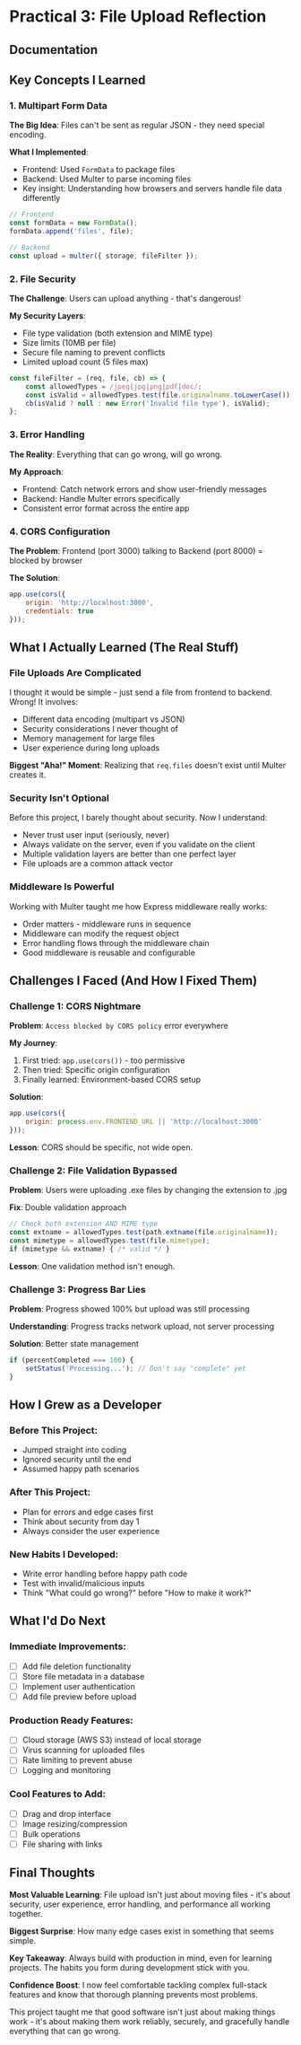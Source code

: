 # Practical 3: File Upload Reflection 

## Documentation

## Key Concepts I Learned

### 1. **Multipart Form Data** 
**The Big Idea**: Files can't be sent as regular JSON - they need special encoding.

**What I Implemented**:
- Frontend: Used `FormData` to package files
- Backend: Used Multer to parse incoming files
- Key insight: Understanding how browsers and servers handle file data differently

```javascript
// Frontend
const formData = new FormData();
formData.append('files', file);

// Backend
const upload = multer({ storage, fileFilter });
```

### 2. **File Security** 
**The Challenge**: Users can upload anything - that's dangerous!

**My Security Layers**:
- File type validation (both extension and MIME type)
- Size limits (10MB per file)
- Secure file naming to prevent conflicts
- Limited upload count (5 files max)

```javascript
const fileFilter = (req, file, cb) => {
    const allowedTypes = /jpeg|jpg|png|pdf|doc/;
    const isValid = allowedTypes.test(file.originalname.toLowerCase());
    cb(isValid ? null : new Error('Invalid file type'), isValid);
};
```

### 3. **Error Handling** 
**The Reality**: Everything that can go wrong, will go wrong.

**My Approach**:
- Frontend: Catch network errors and show user-friendly messages
- Backend: Handle Multer errors specifically
- Consistent error format across the entire app

### 4. **CORS Configuration** 
**The Problem**: Frontend (port 3000) talking to Backend (port 8000) = blocked by browser

**The Solution**:
```javascript
app.use(cors({
    origin: 'http://localhost:3000',
    credentials: true
}));
```

## What I Actually Learned (The Real Stuff)

### **File Uploads Are Complicated** 
I thought it would be simple - just send a file from frontend to backend. Wrong! It involves:
- Different data encoding (multipart vs JSON)
- Security considerations I never thought of
- Memory management for large files
- User experience during long uploads

**Biggest "Aha!" Moment**: Realizing that `req.files` doesn't exist until Multer creates it.

### **Security Isn't Optional** 
Before this project, I barely thought about security. Now I understand:
- Never trust user input (seriously, never)
- Always validate on the server, even if you validate on the client
- Multiple validation layers are better than one perfect layer
- File uploads are a common attack vector

### **Middleware Is Powerful** 
Working with Multer taught me how Express middleware really works:
- Order matters - middleware runs in sequence
- Middleware can modify the request object
- Error handling flows through the middleware chain
- Good middleware is reusable and configurable

## Challenges I Faced (And How I Fixed Them)

### **Challenge 1: CORS Nightmare** 
**Problem**: `Access blocked by CORS policy` error everywhere

**My Journey**:
1. First tried: `app.use(cors())` - too permissive
2. Then tried: Specific origin configuration
3. Finally learned: Environment-based CORS setup

**Solution**:
```javascript
app.use(cors({
    origin: process.env.FRONTEND_URL || 'http://localhost:3000'
}));
```

**Lesson**: CORS should be specific, not wide open.

### **Challenge 2: File Validation Bypassed**
**Problem**: Users were uploading .exe files by changing the extension to .jpg

**Fix**: Double validation approach
```javascript
// Check both extension AND MIME type
const extname = allowedTypes.test(path.extname(file.originalname));
const mimetype = allowedTypes.test(file.mimetype);
if (mimetype && extname) { /* valid */ }
```

**Lesson**: One validation method isn't enough.

### **Challenge 3: Progress Bar Lies**
**Problem**: Progress showed 100% but upload was still processing

**Understanding**: Progress tracks network upload, not server processing

**Solution**: Better state management
```javascript
if (percentCompleted === 100) {
    setStatus('Processing...'); // Don't say "complete" yet
}
```

##  How I Grew as a Developer

### **Before This Project**:
- Jumped straight into coding
- Ignored security until the end
- Assumed happy path scenarios

### **After This Project**:
- Plan for errors and edge cases first
- Think about security from day 1
- Always consider the user experience

### **New Habits I Developed**:
- Write error handling before happy path code
- Test with invalid/malicious inputs
- Think "What could go wrong?" before "How to make it work?"

##  What I'd Do Next

### **Immediate Improvements**:
- [ ] Add file deletion functionality
- [ ] Store file metadata in a database
- [ ] Implement user authentication
- [ ] Add file preview before upload

### **Production Ready Features**:
- [ ] Cloud storage (AWS S3) instead of local storage
- [ ] Virus scanning for uploaded files
- [ ] Rate limiting to prevent abuse
- [ ] Logging and monitoring

### **Cool Features to Add**:
- [ ] Drag and drop interface
- [ ] Image resizing/compression
- [ ] Bulk operations
- [ ] File sharing with links

## Final Thoughts

**Most Valuable Learning**: File upload isn't just about moving files - it's about security, user experience, error handling, and performance all working together.

**Biggest Surprise**: How many edge cases exist in something that seems simple.

**Key Takeaway**: Always build with production in mind, even for learning projects. The habits you form during development stick with you.

**Confidence Boost**: I now feel comfortable tackling complex full-stack features and know that thorough planning prevents most problems.

This project taught me that good software isn't just about making things work - it's about making them work reliably, securely, and gracefully handle everything that can go wrong.

